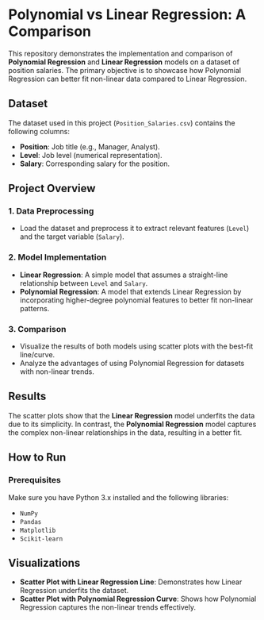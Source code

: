 
# Polynomial vs Linear Regression: A Comparison  

This repository demonstrates the implementation and comparison of **Polynomial Regression** and **Linear Regression** models on a dataset of position salaries. The primary objective is to showcase how Polynomial Regression can better fit non-linear data compared to Linear Regression.  

## Dataset  

The dataset used in this project (`Position_Salaries.csv`) contains the following columns:  
- **Position**: Job title (e.g., Manager, Analyst).  
- **Level**: Job level (numerical representation).  
- **Salary**: Corresponding salary for the position.  

## Project Overview  

### 1. Data Preprocessing  
- Load the dataset and preprocess it to extract relevant features (`Level`) and the target variable (`Salary`).  

### 2. Model Implementation  
- **Linear Regression**: A simple model that assumes a straight-line relationship between `Level` and `Salary`.  
- **Polynomial Regression**: A model that extends Linear Regression by incorporating higher-degree polynomial features to better fit non-linear patterns.  

### 3. Comparison  
- Visualize the results of both models using scatter plots with the best-fit line/curve.  
- Analyze the advantages of using Polynomial Regression for datasets with non-linear trends.  

## Results  

The scatter plots show that the **Linear Regression** model underfits the data due to its simplicity. In contrast, the **Polynomial Regression** model captures the complex non-linear relationships in the data, resulting in a better fit.  

## How to Run  

### Prerequisites  
Make sure you have Python 3.x installed and the following libraries:  
- `NumPy`  
- `Pandas`  
- `Matplotlib`  
- `Scikit-learn`  


## Visualizations
- **Scatter Plot with Linear Regression Line**: Demonstrates how Linear Regression underfits the dataset.  
- **Scatter Plot with Polynomial Regression Curve**: Shows how Polynomial Regression captures the non-linear trends effectively.
 
